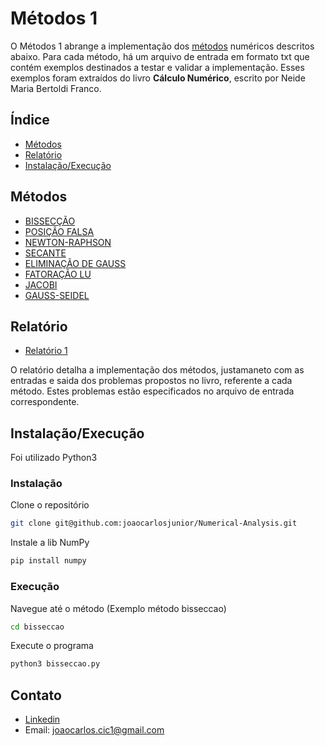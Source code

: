 # Métodos 1
O Métodos 1 abrange a implementação dos [métodos](#métodos) numéricos descritos abaixo. Para cada método, há um arquivo de entrada em formato txt que contém exemplos destinados a testar e validar a implementação. Esses exemplos foram extraídos do livro **Cálculo Numérico**, escrito por Neide Maria Bertoldi Franco.
## Índice
- [Métodos](#métodos)
- [Relatório](#relatório)
- [Instalação/Execução](#instalação/execução)

## Métodos
- [BISSECÇÃO](https://github.com/joaocarlosjunior/Numerical-Analysis/tree/main/methods%201/bisseccao)
- [POSIÇÃO FALSA](https://github.com/joaocarlosjunior/Numerical-Analysis/tree/main/methods%201/posicao-falsa)
- [NEWTON-RAPHSON](https://github.com/joaocarlosjunior/Numerical-Analysis/tree/main/methods%201/newton)
- [SECANTE](https://github.com/joaocarlosjunior/Numerical-Analysis/tree/main/methods%201/secante)
- [ELIMINAÇÃO DE GAUSS](https://github.com/joaocarlosjunior/Numerical-Analysis/tree/main/methods%201/eliminacao-gauss)
- [FATORAÇÃO LU](https://github.com/joaocarlosjunior/Numerical-Analysis/tree/main/methods%201/fatoracaoLu)
- [JACOBI](https://github.com/joaocarlosjunior/Numerical-Analysis/tree/main/methods%201/jacobi)
- [GAUSS-SEIDEL](https://github.com/joaocarlosjunior/Numerical-Analysis/tree/main/methods%201/jacobi)


## Relatório
- [Relatório 1](https://github.com/joaocarlosjunior/Numerical-Analysis/blob/main/methods%201/Relat%C3%B3rio%20das%20implementa%C3%A7%C3%B5es.pdf)

O relatório detalha a implementação dos métodos, justamaneto com as entradas e saida dos problemas propostos no livro, referente a cada método. Estes problemas estão especificados no arquivo de entrada correspondente.


## Instalação/Execução
Foi utilizado Python3

### Instalação
Clone o repositório
```sh
git clone git@github.com:joaocarlosjunior/Numerical-Analysis.git
```

Instale a lib NumPy
```sh
pip install numpy
```


### Execução
Navegue até o método (Exemplo método bisseccao)
```sh
cd bisseccao
```
Execute o programa
```sh
python3 bisseccao.py
```

## Contato
- [Linkedin](https://www.linkedin.com/in/joaocarlosjr/)
- Email: joaocarlos.cic1@gmail.com